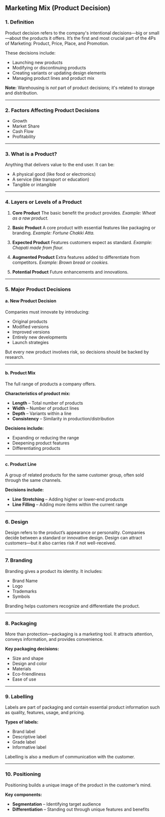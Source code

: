 ## **Marketing Mix (Product Decision)**

### **1. Definition**

Product decision refers to the company's intentional decisions—big or small—about the products it offers. It’s the first and most crucial part of the 4Ps of Marketing: Product, Price, Place, and Promotion.

These decisions include:

* Launching new products
* Modifying or discontinuing products
* Creating variants or updating design elements
* Managing product lines and product mix

**Note:** Warehousing is *not* part of product decisions; it's related to storage and distribution.

---

### **2. Factors Affecting Product Decisions**

* Growth
* Market Share
* Cash Flow
* Profitability

---

### **3. What is a Product?**

Anything that delivers value to the end user. It can be:

* A physical good (like food or electronics)
* A service (like transport or education)
* Tangible or intangible

---

### **4. Layers or Levels of a Product**

1. **Core Product**
   The basic benefit the product provides.
   *Example: Wheat as a raw product.*

2. **Basic Product**
   A core product with essential features like packaging or branding.
   *Example: Fortune Chakki Atta.*

3. **Expected Product**
   Features customers expect as standard.
   *Example: Chapati made from flour.*

4. **Augmented Product**
   Extra features added to differentiate from competitors.
   *Example: Brown bread or cookies.*

5. **Potential Product**
   Future enhancements and innovations.

---

### **5. Major Product Decisions**

#### a. New Product Decision

Companies must innovate by introducing:

* Original products
* Modified versions
* Improved versions
* Entirely new developments
* Launch strategies

But every new product involves risk, so decisions should be backed by research.

---

#### b. Product Mix

The full range of products a company offers.

**Characteristics of product mix:**

* **Length** – Total number of products
* **Width** – Number of product lines
* **Depth** – Variants within a line
* **Consistency** – Similarity in production/distribution

**Decisions include:**

* Expanding or reducing the range
* Deepening product features
* Differentiating products

---

#### c. Product Line

A group of related products for the same customer group, often sold through the same channels.

**Decisions include:**

* **Line Stretching** – Adding higher or lower-end products
* **Line Filling** – Adding more items within the current range

---

### **6. Design**

Design refers to the product’s appearance or personality.
Companies decide between a standard or innovative design.
Design can attract customers—but it also carries risk if not well-received.

---

### **7. Branding**

Branding gives a product its identity. It includes:

* Brand Name
* Logo
* Trademarks
* Symbols

Branding helps customers recognize and differentiate the product.

---

### **8. Packaging**

More than protection—packaging is a marketing tool.
It attracts attention, conveys information, and provides convenience.

**Key packaging decisions:**

* Size and shape
* Design and color
* Materials
* Eco-friendliness
* Ease of use

---

### **9. Labelling**

Labels are part of packaging and contain essential product information such as quality, features, usage, and pricing.

**Types of labels:**

* Brand label
* Descriptive label
* Grade label
* Informative label

Labelling is also a medium of communication with the customer.

---

### **10. Positioning**

Positioning builds a unique image of the product in the customer’s mind.

**Key components:**

* **Segmentation** – Identifying target audience
* **Differentiation** – Standing out through unique features and benefits

